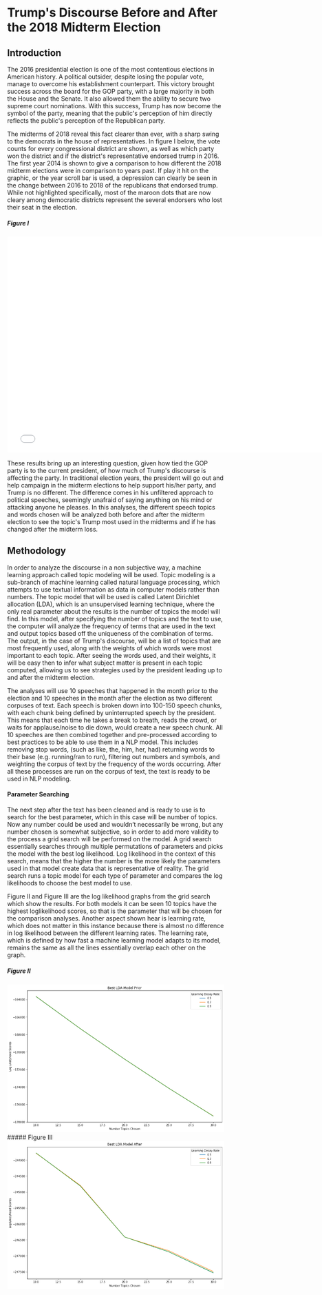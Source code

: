 # Trump's Discourse Before and After the 2018 Midterm Election

## Introduction

The 2016 presidential election is one of the most contentious elections in American history. A political outsider, despite losing the popular vote, manage to overcome his establishment counterpart. This victory brought success across the board for the GOP party, with a large majority in both the House and the Senate. It also allowed them the ability to secure two supreme court nominations. With this success, Trump has now become the symbol of the party, meaning that the public's perception of him directly reflects the public's perception of the Republican party.

The midterms of 2018 reveal this fact clearer than ever, with a sharp swing to the democrats in the house of representatives. In figure I below, the vote counts for every congressional district are shown, as well as which party won the district and if the district's representative endorsed trump in 2016. The first year 2014 is shown to give a comparison to how different the 2018 midterm elections were in comparison to years past. If play it hit on the graphic, or the year scroll bar is used, a depression can clearly be seen in the change between 2016 to 2018 of the republicans that endorsed trump. While not highlighted specifically, most of the maroon dots that are now cleary among democratic districts represent the several endorsers who lost their seat in the election. 


##### Figure I


<iframe width="750" height="500" frameborder="0" scrolling="no" src="//plot.ly/~cad162/1.embed"></iframe>

These results bring up an interesting question, given how tied the GOP party is to the current president, of how much of Trump's discourse is affecting the party. In traditional election years, the president will go out and help campaign in the midterm elections to help support his/her party, and Trump is no different. The difference comes in his unfiltered approach to political speeches, seemingly unafraid of saying anything on his mind or attacking anyone he pleases. In this analyses, the different speech topics and words chosen will be analyzed both before and after the midterm election to see the topic's Trump most used in the midterms and if he has changed after the midterm loss.

## Methodology

In order to analyze the discourse in a non subjective way, a machine learning approach called topic modeling will be used. Topic modeling is a sub-branch of machine learning called natural language processing, which attempts to use textual information as data in computer models rather than numbers. The topic model that will be used is called Latent Dirichlet allocation (LDA), which is an unsupervised learning technique, where the only real parameter about the results is the number of topics the model will find. In this model, after specifying the number of topics and the text to use, the computer will analyze the frequency of terms that are used in the text and output topics based off the uniqueness of the combination of terms. The output, in the case of Trump's discourse, will be a list of topics that are most frequently used, along with the weights of which words were most important to each topic. After seeing the words used, and their weights, it will be easy then to infer what subject matter is present in each topic computed, allowing us to see strategies used by the president leading up to and after the midterm election.

The analyses will use 10 speeches that happened in the month prior to the election and 10 speeches in the month after the election as two different corpuses of text. Each speech is broken down into 100-150 speech chunks, with each chunk being defined by uninterrupted speech by the president. This means that each time he takes a break to breath, reads the crowd, or waits for applause/noise to die down, would create a new speech chunk. All 10 speeches are then combined together and pre-processed according to best practices to be able to use them in a NLP model. This includes removing stop words, (such as like, the, him, her, had) returning words to their base (e.g. running/ran to run), filtering out numbers and symbols, and weighting the corpus of text by the frequency of the words occurring. After all these processes are run on the corpus of text, the text is ready to be used in NLP modeling.

 #### Parameter Searching
 
The next step after the text has been cleaned and is ready to use is to search for the best parameter, which in this case will be number of topics. Now any number could be used and wouldn’t necessarily be wrong, but any number chosen is somewhat subjective, so in order to add more validity to the process a grid search will be performed on the model. A grid search essentially searches through multiple permutations of parameters and picks the model with the best log likelihood. Log likelihood in the context of this search, means that the higher the number is the more likely the parameters used in that model create data that is representative of reality. The grid search runs a topic model for each type of parameter and compares the log likelihoods to choose the best model to use. 

Figure II and Figure III are the log likelihood graphs from the grid search which show the results. For both models it can be seen 10 topics have the highest loglikelihood scores, so that is the parameter that will be chosen for the comparison analyses. Another aspect shown hear is learning rate, which does not matter in this instance because there is almost no difference in log likelihood between the different learning rates. The learning rate, which is defined by how fast a machine learning model adapts to its model, remains the same as all the lines essentially overlap each other on the graph.
##### Figure II
<img src="Graphs/LDAprior.png" alt="hi" class="inline"/>
##### Figure III

<img src="Graphs/LDAafter.png" alt="hi" class="inline"/>
